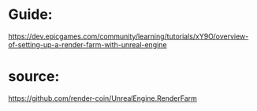 # Guide:
https://dev.epicgames.com/community/learning/tutorials/xY9O/overview-of-setting-up-a-render-farm-with-unreal-engine

# source:
https://github.com/render-coin/UnrealEngine.RenderFarm
